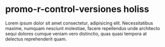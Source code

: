 # promo-r-control-versiones holiss

Lorem ipsum dolor sit amet consectetur, adipisicing elit. Necessitatibus maxime, numquam nesciunt molestiae, facere repellendus unde architecto sequi dolores cumque veniam vero distinctio, quas quasi tempora at delectus reprehenderit quam.
